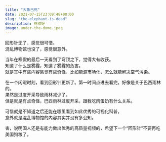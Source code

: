 ```yaml
---
title: "大象已死"
date: 2021-07-15T23:09:48+08:00
slug: "the-elephant-is-dead"
description: 死得好
image: under-the-dome.jpeg
---
```


回形针无了，感觉很可惜。  
混乱博物馆也没了，感觉很意外。

当年在寒假的最后一天看到了穹顶之下，觉得大有收获。  
知道了什么是雾霾，知道了雾霾的危害。  
就是其中有些内容感觉有些奇怪，比如能源市场化，怎么就能解决空气污染。

在一个闲暇时刻，看到回形针更新了。第一时间点进去看完，好像是关于巴西雨林的。  
果然是过度开采导致雨林减少了。  
但是就是有点奇怪，巴西雨林过度开采，跟我吃肉蛋奶有什么关系。  

可惜就是不知道之后还能在哪里看到如此优秀的可视化科普，  
意外就是混乱博物馆的内容其实并没有多公知。  

害，说明国人还是有能力做出优秀的高质量视频的，希望下一个“回形针”不要再吃美国狗粮了。
